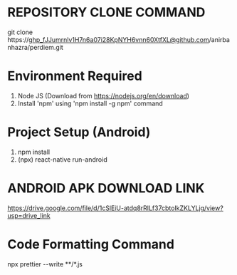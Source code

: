 # REPOSITORY CLONE COMMAND 
git clone https://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@github.com/anirbanhazra/perdiem.git

# Environment Required 
1. Node JS (Download from https://nodejs.org/en/download)
2. Install 'npm' using 'npm install -g npm' command

# Project Setup (Android)
1. npm install 
2. (npx) react-native run-android

# ANDROID APK DOWNLOAD LINK 
https://drive.google.com/file/d/1cSlEiU-atdq8rRlLf37cbtoIkZKLYLjg/view?usp=drive_link

# Code Formatting Command
npx prettier --write **/*.js
